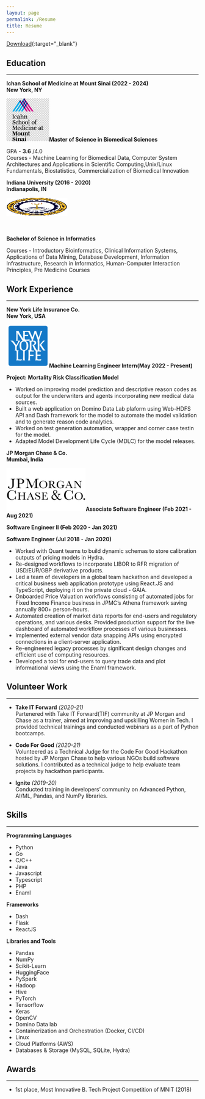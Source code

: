 ```yaml
---
layout: page
permalink: /Resume
title: Resume
---
```


[Download](https://drive.google.com/file/d/1xicdDNRinuLs39hC4ovnJXvNmWhltcEu/view){:target="_blank"}

## Education 
***

__Ichan School of Medicine at Mount Sinai (2022 - 2024)__<br>
__New York, NY__ <br>
<p class="full-width"><img src="/public/002.jpg" style="width:7rem;height:7rem" align="left"/></p><br><br><br><br><br>

 __Master of Science in Biomedical Sciences__<br>
 
 GPA - __3.6__ /4.0 <br>
 Courses - Machine Learning for Biomedical Data, Computer System Architectures and Applications in Scientific Computing,Unix/Linux Fundamentals, Biostatistics, Commercialization of Biomedical Innovation<br>

__Indiana University (2016 - 2020)__<br>
__Indianapolis, IN__ <br>
<p class="full-width"><img src="/public/pic003.jpg" style="width:10rem;height:3rem" align="left"/></p><br><br><br><br><br>

 __Bachelor of Science in Informatics__ <br>

 Courses - Introductory Bioinformatics, Clinical Information Systems, Applications of Data Mining, Database Development, Information Infrastructure, Research in Informatics, Human-Computer Interaction Principles, Pre Medicine Courses<br>

## Work Experience 
***

__New York Life Insurance Co.__<br>
__New York, USA__<br>
<p class="full-width"><img src="/pic004.jpg" style="width:7rem;height:7rem" align="left"/></p><br><br><br><br><br>

 __Machine Learning Engineer Intern(May 2022 - Present)__ <br>

__Project: Mortality Risk Classification Model__
- Worked on improving model prediction and descriptive reason codes as output for the underwriters and agents incorporating new medical data sources.
- Built a web application on Domino Data Lab plaform using Web-HDFS API and Dash framework for the model to automate the model validation and to generate reason code analytics.
- Worked on test generation automation, wrapper and corner case testin for the model.
- Adapted Model Development Life Cycle (MDLC) for the model releases.


__JP Morgan Chase & Co.__<br>
__Mumbai, India__<br>
<p class="full-width"><img src="/public/pic005.jpg" style="width:13rem;height:7rem" align="left"/></p><br><br><br><br><br>

 __Associate Software Engineer (Feb 2021 - Aug 2021)__ <br>

 __Software Engineer II (Feb 2020 - Jan 2021)__ <br>

 __Software Engineer (Jul 2018 - Jan 2020)__ <br>

- Worked with Quant teams to build dynamic schemas to store calibration outputs of pricing models in Hydra. 
- Re-designed workflows to incorporate LIBOR to RFR migration of USD/EUR/GBP derivative products.
- Led a team of developers in a global team hackathon and developed a critical business web application prototype using React.JS and TypeScript, deploying it on the private cloud - GAIA.
- Onboarded Price Valuation workflows consisting of automated jobs for Fixed Income Finance business in JPMC’s Athena framework saving annually 800+ person-hours. 
- Automated creation of market data reports for end-users and regulatory operations, and various desks. Provided production support for the live dashboard of automated workflow processes of various businesses.
- Implemented external vendor data snapping APIs using encrypted connections in a client-server application. 
- Re-engineered legacy processes by significant design changes and efficient use of computing resources. 
- Developed a tool for end-users to query trade data and plot informational views using the Enaml framework. 

## Volunteer Work 
***

- __Take IT Forward__ *(2020-21)* <br>
Partenered with Take IT Forward(TIF) community at JP Morgan and Chase as a trainer, aimed at improving and upskilling Women in Tech. I provided technical trainings and conducted webinars as a part of Python bootcamps. <br>

- __Code For Good__ *(2020-21)* <br>
Volunteered as a Technical Judge for the Code For Good Hackathon hosted by JP Morgan Chase to help various NGOs build software solutions. I contributed as a technical judge to help evaluate team projects by hackathon participants. <br>

- __Ignite__ *(2019-20)* <br>
Conducted training in developers’ community on Advanced Python, AI/ML, Pandas, and NumPy libraries.

## Skills 
***

__Programming Languages__ 
- Python
- Go
- C/C++
- Java
- Javascript
- Typescript
- PHP
- Enaml

__Frameworks__
- Dash
- Flask
- ReactJS

__Libraries and Tools__
- Pandas
- NumPy
- Scikit-Learn
- HuggingFace
- PySpark
- Hadoop
- Hive
- PyTorch
- Tensorflow
- Keras
- OpenCV
- Domino Data lab
- Containerization and Orchestration (Docker, CI/CD)
- Linux
- Cloud Platforms (AWS)
- Databases & Storage (MySQL, SQLite, Hydra)

## Awards	
***

- 1st place, Most Innovative B. Tech Project Competition of MNIT (2018)

